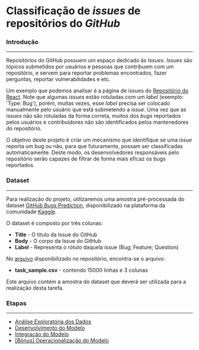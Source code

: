 # Classificação de _issues_ de repositórios do _GitHub_

### Introdução
<hr>

Repositórios do GitHub possuem um espaço dedicado às _Issues_. _Issues_ são tópicos submetidos por usuários e pessoas que contribuem com um repositório, e servem para reportar problemas encontrados, fazer perguntas, reportar vulnerabilidades e etc.

Um exemplo que podemos analisar é a página de issues do [Repositório do React](https://github.com/facebook/react/issues). Note que algumas _issues_ estão rotuladas com um _label_ (exemplo: 'Type: Bug'), porém, muitas vezes, esse _label_ precisa ser colocado manualmente pelo usuário que está submetendo a _issue_. Uma vez que as _issues_ não são rotuladas da forma correta, muitos dos _bugs_ reportados pelos usuários e contribuidores não são identificados pelos mantenedores do repositório.

O objetivo deste projeto é criar um mecanismo que identifique se uma _issue_ reporta um bug ou não, para que futuramente, possam ser classificadas automaticamente. Deste modo, os desenvolvedores responsáveis pelo repositório serão capazes de filtrar de forma mais eficaz os bugs reportados.

### Dataset
<hr>

Para realização do projeto, utilizaremos uma amostra pré-processada do dataset [GitHub Bugs Prediction](https://www.kaggle.com/anmolkumar/github-bugs-prediction/version/1),
disponibilizado na plataforma da comunidade [Kaggle](https://www.kaggle.com/).

O dataset é composto por três colunas:

* **Title** - O título da Issue do GitHub
* **Body**  - O corpo da Issue do GitHub  
* **Label** - Representa o rótulo daquela issue (Bug; Feature; Question)

No [arquivo](data/task_sample.csv) disponibilizado no repositório, encontra-se o arquivo:

* **task_sample.csv** - contendo 15000 linhas e 3 colunas

Este arquivo contém a amostra do dataset que deverá ser utilizada para a realização desta tarefa.

### Etapas
<hr>

* [Análise Exploratória dos Dados](task_I/README.md)
* [Desenvolvimento do Modelo](task_II/README.md)
* [Integração do Modelo](task_III/README.md)
* [[Bônus] Operacionalização do Modelo]()
